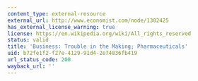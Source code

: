 ```yaml
---
content_type: external-resource
external_url: http://www.economist.com/node/1302425
has_external_license_warning: true
license: https://en.wikipedia.org/wiki/All_rights_reserved
status: valid
title: 'Business: Trouble in the Making; Pharmaceuticals'
uid: b72fe1f2-f27e-4129-91d4-2e74836fb419
url_status_code: 200
wayback_url: ''
---
```

